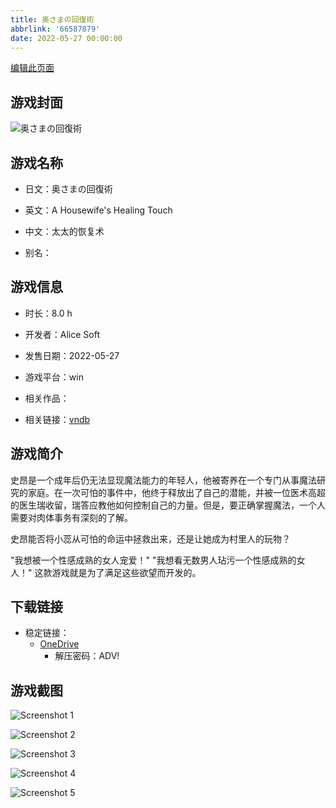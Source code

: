 ```yaml
---
title: 奥さまの回復術
abbrlink: '66587879'
date: 2022-05-27 00:00:00
---
```

[编辑此页面](https://github.com/ACG-3/ADV3-source/blob/main/source/_posts/games/%E5%A5%A5%E3%81%95%E3%81%BE%E3%81%AE%E5%9B%9E%E5%BE%A9%E8%A1%93.md)

## 游戏封面

![奥さまの回復術](https://pan.timero.xyz/onedrive/img_lib_001/%E5%A5%A5%E3%81%95%E3%81%BE%E3%81%AE%E5%9B%9E%E5%BE%A9%E8%A1%93_cover.avif)


## 游戏名称

- 日文：奥さまの回復術
- 英文：A Housewife's Healing Touch
- 中文：太太的恢复术

- 别名：


## 游戏信息

- 时长：8.0 h
- 开发者：Alice Soft
- 发售日期：2022-05-27
- 游戏平台：win
- 相关作品：

- 相关链接：[vndb](https://vndb.org/v35407)


## 游戏简介

史昂是一个成年后仍无法显现魔法能力的年轻人，他被寄养在一个专门从事魔法研究的家庭。在一次可怕的事件中，他终于释放出了自己的潜能，并被一位医术高超的医生瑞收留，瑞答应教他如何控制自己的力量。但是，要正确掌握魔法，一个人需要对肉体事务有深刻的了解。

史昂能否将小蕊从可怕的命运中拯救出来，还是让她成为村里人的玩物？

"我想被一个性感成熟的女人宠爱！"
"我想看无数男人玷污一个性感成熟的女人！"
这款游戏就是为了满足这些欲望而开发的。




## 下载链接

- 稳定链接：
    - [OneDrive](https://pan.timero.xyz/onedrive/adv_lib_001/%E5%A5%A5%E3%81%95%E3%81%BE%E3%81%AE%E5%9B%9E%E5%BE%A9%E8%A1%93)
        - 解压密码：ADV!



## 游戏截图


![Screenshot 1](https://pan.timero.xyz/onedrive/img_lib_001/%E5%A5%A5%E3%81%95%E3%81%BE%E3%81%AE%E5%9B%9E%E5%BE%A9%E8%A1%93_Screenshot_1.avif)

![Screenshot 2](https://pan.timero.xyz/onedrive/img_lib_001/%E5%A5%A5%E3%81%95%E3%81%BE%E3%81%AE%E5%9B%9E%E5%BE%A9%E8%A1%93_Screenshot_2.avif)

![Screenshot 3](https://pan.timero.xyz/onedrive/img_lib_001/%E5%A5%A5%E3%81%95%E3%81%BE%E3%81%AE%E5%9B%9E%E5%BE%A9%E8%A1%93_Screenshot_3.avif)

![Screenshot 4](https://pan.timero.xyz/onedrive/img_lib_001/%E5%A5%A5%E3%81%95%E3%81%BE%E3%81%AE%E5%9B%9E%E5%BE%A9%E8%A1%93_Screenshot_4.avif)

![Screenshot 5](https://pan.timero.xyz/onedrive/img_lib_001/%E5%A5%A5%E3%81%95%E3%81%BE%E3%81%AE%E5%9B%9E%E5%BE%A9%E8%A1%93_Screenshot_5.avif)


